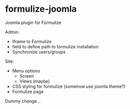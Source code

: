 formulize-joomla
================

Joomla plugin for Formulize

Admin:
- Iframe to Formulize
- field to define path to formulize installation
- Synchronize users/groups

Site: 
- Menu options 
  - Screen
  - Views (maybe)
- CSS styling for formulize (somehow use joomla theme?)
- Formulize page

Dummy change...